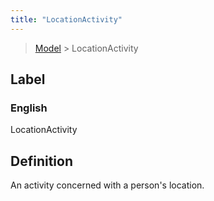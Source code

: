 ```yaml
---
title: "LocationActivity"
---
```


> [Model](./../) > LocationActivity

## Label

### English
LocationActivity


## Definition
An activity concerned with a person's location. 


    
